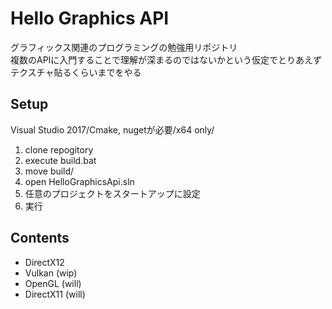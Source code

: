 # Hello Graphics API
グラフィックス関連のプログラミングの勉強用リポジトリ  
複数のAPIに入門することで理解が深まるのではないかという仮定でとりあえずテクスチャ貼るくらいまでをやる

## Setup
Visual Studio 2017/Cmake, nugetが必要/x64 only/
1. clone repogitory
1. execute build.bat
1. move build/
1. open HelloGraphicsApi.sln
1. 任意のプロジェクトをスタートアップに設定
1. 実行

## Contents
- DirectX12
- Vulkan (wip)
- OpenGL (will)
- DirectX11 (will)